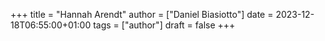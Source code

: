 +++
title = "Hannah Arendt"
author = ["Daniel Biasiotto"]
date = 2023-12-18T06:55:00+01:00
tags = ["author"]
draft = false
+++
